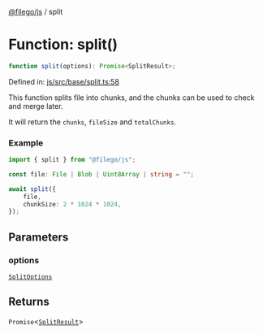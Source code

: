 [@filego/js](../README.md) / split

# Function: split()

```ts
function split(options): Promise<SplitResult>;
```

Defined in: [js/src/base/split.ts:58](https://github.com/alpheusday/filego.js/blob/1095b0b506cd20e40c6b51a386af0e8a45d893fb/packages/js/src/base/split.ts#L58)

This function splits file into chunks,
and the chunks can be used to check and merge later.

It will return the `chunks`, `fileSize` and `totalChunks`.

### Example

```ts
import { split } from "@filego/js";

const file: File | Blob | Uint8Array | string = "";

await split({
    file,
    chunkSize: 2 * 1024 * 1024,
});
```

## Parameters

### options

[`SplitOptions`](../type-aliases/SplitOptions.md)

## Returns

`Promise`\<[`SplitResult`](../type-aliases/SplitResult.md)\>
